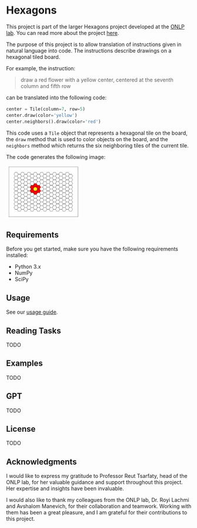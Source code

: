 # Hexagons

This project is part of the larger Hexagons project developed at the [ONLP lab](https://nlp.biu.ac.il/~rtsarfaty/onlp).
You can read more about the project [here](https://onlplab.github.io/Hexagons/).

The purpose of this project is to allow translation of instructions given in natural language into code. The instructions describe drawings on a hexagonal tiled board. 

For example, the instruction:

>draw a red flower with a yellow center, centered at the seventh column and fifth row

can be translated into the following code: 
```python
center = Tile(column=7, row=5)
center.draw(color='yellow')
center.neighbors().draw(color='red')
```
This code uses a `Tile` object that represents a hexagonal tile on the board, the `draw` method that is used to color objects on the board, and the `neighbors` method which returns the six neighboring tiles of the current tile.

The code generates the following image:

<img src="docs/board_examples/red_flower_yellow_center.png" alt="red flower with yellow center" width="40%" height="40%">

## Requirements

Before you get started, make sure you have the following requirements installed:

- Python 3.x
- NumPy
- SciPy

## Usage
See our [usage guide](docs/USAGE.md).

## Reading Tasks
TODO

## Examples
TODO

## GPT
TODO

## License
TODO

## Acknowledgments
I would like to express my gratitude to Professor Reut Tsarfaty, head of the ONLP lab, for her valuable guidance and support throughout this project. Her expertise and insights have been invaluable.

I would also like to thank my colleagues from the ONLP lab, Dr. Royi Lachmi and Avshalom Manevich, for their collaboration and teamwork. Working with them has been a great pleasure, and I am grateful for their contributions to this project.
